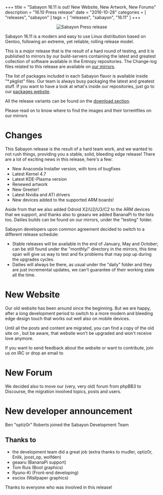 +++
title = "Sabayon 16.11 is out! New Website, New Artwork, New Forums"
description = "16.10 Press release"
date = "2016-10-28"
categories = [ "releases", "sabayon" ]
tags = [
"releases",
"sabayon",
"16.11"
]
+++

<center><img src="/img/press-header-roll_0.png" class="img-responsive" alt="Sabayon Press release"></center>


Sabayon 16.11 is a modern and easy to use Linux distribution based on Gentoo, following an extreme, yet reliable, rolling release model.

This is a *major* release that is the result of a hard round of testing, and it is published to mirrors by our build-servers containing the latest and greatest collection of software available in the Entropy repositories.
The Change-log files related to this release are available on [our mirrors](http://dl.sabayon.org/iso/monthly/ChangeLogs/).

The list of packages included in each Sabayon flavor is available inside "*.pkglist" files. Our team is always busy packaging the latest and greatest stuff. If you want to have a look at what's inside our repositories, just go to 
our [packages website](https://packages.sabayon.org/).

All the release variants can be found on the [download section](/download).

Please read on to know where to find the images and their torrentfiles on our mirrors

# Changes

This Sabayon release is the result of a hard team work, and we wanted to not rush things, providing you a stable, solid, bleeding edge release!
There are a lot of exciting news in this release, here's a few:

* New Anaconda Installer version, with tons of bugfixes
* Latest Kernel 4.7
* Latest KDE-Plasma version
* Renewed artwork
* New Greeter!
* Latest Nvidia and ATI drivers
* New devices added to the supported ARM boards!

Aside from that we also added Odroid X2/U2/U3/C2 to the ARM devices that we support, and thanks also to geaaru we added BananaPi to the lists too. Dailies builds can be found on our mirrors, under the "testing" folder.

Sabayon developers upon common agreement decided to switch to a different release schedule:

* Stable releases will be available in the end of January, May and October; can be still found under the "monthly/" directory in the mirrors, this time span will give us way to test and fix problems that may pop up during the 
upgrades cycles.
* Dailies will always be there, as usual under the "daily" folder and they are just incremental updates, we can't guarantee of their working state all the time.

# New Website

Our old website has been around since the beginning. But we are happy, after a long development period to switch to a more modern and bleeding edge design touch that works out well also on mobile devices.

Until all the posts and content are migrated, you can find a copy of the old site on [](), but be aware, that website won't be upgraded and won't receive love anymore.

If you want to send feedback about the website or want to contribute, join us on IRC or drop an email to []()

# New Forum

We decided also to move our (very, very old) forum from phpBB3 to Discourse, the migration involved topics, posts and users. 

# New developer announcement

Ben "optiz0r" Roberts joined the Sabayon Development Team

## Thanks to

* the development team did a great job (extra thanks to mudler, optiz0r, Enlik, joost_op, wolfden) 
* geaaru (BananaPi support)
* Tom Ruis (Boot graphics)
* Ryuno-Ki (Front-end developing)
* esciox (Wallpaper graphics)

Thanks to everyone who was involved in this release!



